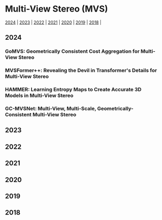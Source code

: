 # Multi-View Stereo (MVS)

[2024](#2024) | [2023](#2023) | [2022](#2022) | [2021](#2021) | [2020](#2020) | [2019](#2019) | [2018](#2018) |

## 2024

### GoMVS: Geometrically Consistent Cost Aggregation for Multi-View Stereo

### MVSFormer++: Revealing the Devil in Transformer's Details for Multi-View Stereo

### HAMMER: Learning Entropy Maps to Create Accurate 3D Models in Multi-View Stereo

### GC-MVSNet: Multi-View, Multi-Scale, Geometrically-Consistent Multi-View Stereo


## 2023

## 2022

## 2021

## 2020

## 2019

## 2018
